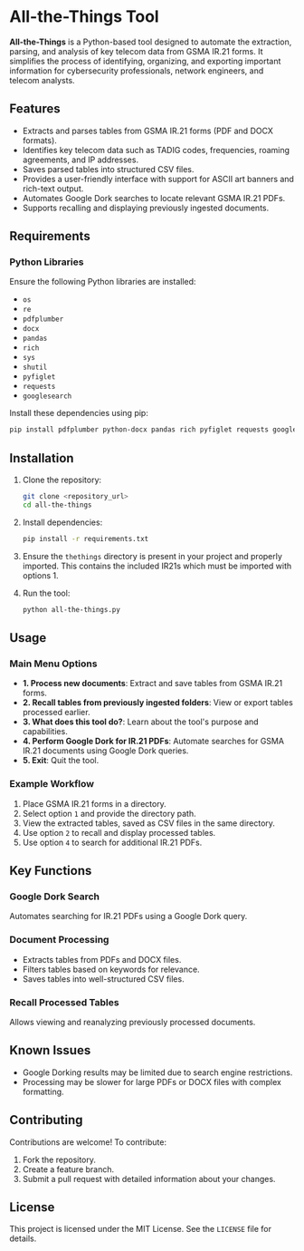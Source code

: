 # All-the-Things Tool

**All-the-Things** is a Python-based tool designed to automate the extraction, parsing, and analysis of key telecom data from GSMA IR.21 forms. It simplifies the process of identifying, organizing, and exporting important information for cybersecurity professionals, network engineers, and telecom analysts.

## Features
- Extracts and parses tables from GSMA IR.21 forms (PDF and DOCX formats).
- Identifies key telecom data such as TADIG codes, frequencies, roaming agreements, and IP addresses.
- Saves parsed tables into structured CSV files.
- Provides a user-friendly interface with support for ASCII art banners and rich-text output.
- Automates Google Dork searches to locate relevant GSMA IR.21 PDFs.
- Supports recalling and displaying previously ingested documents.

## Requirements
### Python Libraries
Ensure the following Python libraries are installed:
- `os`
- `re`
- `pdfplumber`
- `docx`
- `pandas`
- `rich`
- `sys`
- `shutil`
- `pyfiglet`
- `requests`
- `googlesearch`

Install these dependencies using pip:
```bash
pip install pdfplumber python-docx pandas rich pyfiglet requests googlesearch-python
```

## Installation
1. Clone the repository:
   ```bash
   git clone <repository_url>
   cd all-the-things
   ```

2. Install dependencies:
   ```bash
   pip install -r requirements.txt
   ```

3. Ensure the `thethings` directory is present in your project and properly imported.  This contains the included IR21s 
   which must be imported with options 1.

4. Run the tool:
   ```bash
   python all-the-things.py
   ```

## Usage
### Main Menu Options
- **1. Process new documents**: Extract and save tables from GSMA IR.21 forms.
- **2. Recall tables from previously ingested folders**: View or export tables processed earlier.
- **3. What does this tool do?**: Learn about the tool's purpose and capabilities.
- **4. Perform Google Dork for IR.21 PDFs**: Automate searches for GSMA IR.21 documents using Google Dork queries.
- **5. Exit**: Quit the tool.

### Example Workflow
1. Place GSMA IR.21 forms in a directory.
2. Select option `1` and provide the directory path.
3. View the extracted tables, saved as CSV files in the same directory.
4. Use option `2` to recall and display processed tables.
5. Use option `4` to search for additional IR.21 PDFs.

## Key Functions
### Google Dork Search
Automates searching for IR.21 PDFs using a Google Dork query.

### Document Processing
- Extracts tables from PDFs and DOCX files.
- Filters tables based on keywords for relevance.
- Saves tables into well-structured CSV files.

### Recall Processed Tables
Allows viewing and reanalyzing previously processed documents.

## Known Issues
- Google Dorking results may be limited due to search engine restrictions.
- Processing may be slower for large PDFs or DOCX files with complex formatting.

## Contributing
Contributions are welcome! To contribute:
1. Fork the repository.
2. Create a feature branch.
3. Submit a pull request with detailed information about your changes.

## License
This project is licensed under the MIT License. See the `LICENSE` file for details.


